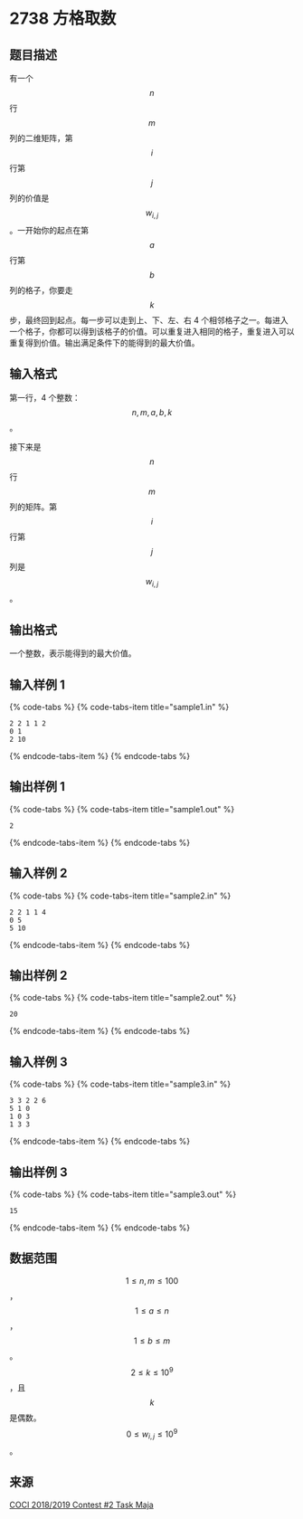 # 2738 方格取数

## 题目描述

有一个 $$n$$ 行 $$m$$ 列的二维矩阵，第 $$i$$ 行第 $$j$$ 列的价值是 $$w_{i,\,j}$$。一开始你的起点在第 $$a$$ 行第 $$b$$ 列的格子，你要走 $$k$$ 步，最终回到起点。每一步可以走到上、下、左、右 4 个相邻格子之一。每进入一个格子，你都可以得到该格子的价值。可以重复进入相同的格子，重复进入可以重复得到价值。输出满足条件下的能得到的最大价值。

## 输入格式

第一行，4 个整数：$$n,\,m,\,a,\,b,\,k$$。

接下来是 $$n$$ 行 $$m$$ 列的矩阵。第 $$i$$ 行第 $$j$$ 列是 $$w_{i,\,j}$$。

## 输出格式

一个整数，表示能得到的最大价值。

## 输入样例 1

{% code-tabs %}
{% code-tabs-item title="sample1.in" %}
```text
2 2 1 1 2
0 1
2 10
```
{% endcode-tabs-item %}
{% endcode-tabs %}

## 输出样例 1

{% code-tabs %}
{% code-tabs-item title="sample1.out" %}
```text
2
```
{% endcode-tabs-item %}
{% endcode-tabs %}

## 输入样例 2

{% code-tabs %}
{% code-tabs-item title="sample2.in" %}
```text
2 2 1 1 4
0 5
5 10
```
{% endcode-tabs-item %}
{% endcode-tabs %}

## 输出样例 2

{% code-tabs %}
{% code-tabs-item title="sample2.out" %}
```text
20
```
{% endcode-tabs-item %}
{% endcode-tabs %}

## 输入样例 3

{% code-tabs %}
{% code-tabs-item title="sample3.in" %}
```text
3 3 2 2 6
5 1 0
1 0 3
1 3 3
```
{% endcode-tabs-item %}
{% endcode-tabs %}

## 输出样例 3

{% code-tabs %}
{% code-tabs-item title="sample3.out" %}
```text
15
```
{% endcode-tabs-item %}
{% endcode-tabs %}

## 数据范围

$$1 \leq n,\,m \leq 100$$，$$1 \leq a \leq n$$，$$1 \leq b \leq m$$。$$2 \leq k \leq 10^9$$，且 $$k$$ 是偶数。$$0 \leq w_{i,\,j} \leq 10^9$$。

## 来源

[​COCI 2018/2019 Contest \#2 Task Maja​](http://hsin.hr/coci/contest2_tasks.pdf)

